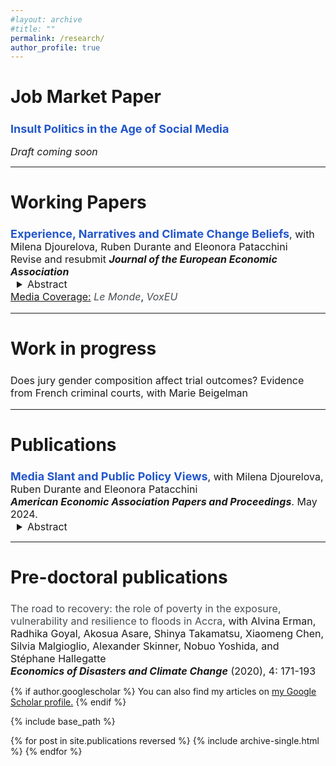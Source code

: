 ```yaml
---
#layout: archive
#title: ""
permalink: /research/
author_profile: true
---
```


<style type="text/css">
  ul { font-size: 16px; }
  ol { font-size: 16px; }
  details { margin-left: 10px; font-size: 16px; }
  h3 + ul { margin-top: 5px; }
  h4 + p { margin-top: -15px; }
  h4 + details { margin-top: -15px; }
  p + details { margin-top: -15px; }
  summary + p { text-align: justify; }
  h2 { font-size: 28px; }
  .section {
    font-size: 16px; /* This sets the default font size for everything in the div */
  }
  .section a {
    text-decoration: none; /* Remove underline from all links within the div */
  }
  .section a:hover {
    text-decoration: underline !important; /* Optional: underline on hover for links */
  }
  .section details + p {
    margin-top: 0px; /* Reduce space by setting a negative top margin */
  }
  .section p + p {
    margin-top: -5px; /* Reduce space by setting a negative top margin */
  }
</style>




<div class="section">
<h2>Job Market Paper</h2>
<p><span style="text-decoration: none; color:rgb(35, 87, 203); font-size: 18px;"><b>Insult Politics in the Age of Social Media</b></span></p>
<i>Draft coming soon</i>
</div>


---


<div class="section">
<h2>Working Papers</h2>
  <a href="https://raw.githubusercontent.com/Elliot-Motte/Elliot-Motte.github.io/master/files/02_Climate_Change_Narratives/Experience_Narratives_Climate_Change_Beliefs_20250108.pdf" download style="text-decoration: none; color:rgb(35, 87, 203); font-size: 18px;"><b>Experience, Narratives and Climate Change Beliefs</b></a>, with <a href="https://sites.google.com/site/milenadjourelova/home" style="text-decoration: none;">Milena Djourelova</a>, <a href="https://www.rubendurante.net/" style="text-decoration: none;">Ruben Durante</a> and <a href="https://www.epatacchini.com/" style="text-decoration: none;">Eleonora Patacchini</a><br />
  Revise and resubmit <b><i>Journal of the European Economic Association</i></b>
  <details> <summary> Abstract </summary>
  <p>
Linking the location and timing of FEMA-declared disasters to large-scale electoral survey data, we study how the experience of a natural disaster affects climate change beliefs, and how experience interacts with ideology. Contrary to the predictions of standard learning models, we find evidence for divergence in beliefs – exposure to the same disaster event increases stated climate change and environmental concerns among liberals, but decreases them among conservatives, widening the ideological gap by 11-17%. We further provide evidence of conflicting ideological media discourse on climate change in the aftermath of disasters by applying GPT as a novel text annotation approach. Our findings are consistent with natural disasters making the debate around climate change and partisan cleavages on this issue more salient and further polarizing initial beliefs. 
  </p>
  </details>
  <p><span style="text-decoration: underline;">Media Coverage:</span> <i><a href="https://www.lemonde.fr/idees/article/2024/10/30/on-pourrait-s-attendre-a-ce-que-les-citoyens-favorisent-des-partis-qui-prennent-au-serieux-la-realite-du-rechauffement-climatique-c-est-l-inverse-aux-etats-unis_6366807_3232.html" style="text-decoration: none; color: #494e52;">Le Monde</a></i>, <i><a href="https://cepr.org/voxeu/columns/experiencing-natural-disasters-increases-partisan-disagreement-climate-change" style="text-decoration: none; color: #494e52;">VoxEU</a></i></p>
</div>



---
<div class="section">
<h2>Work in progress</h2>
<p>Does jury gender composition affect trial outcomes? Evidence from French criminal courts, with <a href="https://mariebeigelman.github.io/" style="text-decoration: none;">Marie Beigelman</a></p>
</div>


---
<div class="section">
<h2>Publications</h2>
  <a href="https://raw.githubusercontent.com/Elliot-Motte/Elliot-Motte.github.io/master/files/01_AEAPP_2024_MediaSlant_PublicPolicyViews/Djourelova_Durante_Motte_Patacchini_AEAPP_2024_Media_Slant_and_Public_Policy_Views.pdf" download style="text-decoration: none; color:rgb(35, 87, 203); font-size: 18px;"><b>Media Slant and Public Policy Views</b></a>, with <a href="https://sites.google.com/site/milenadjourelova/home" style="text-decoration: none;">Milena Djourelova</a>, <a href="https://www.rubendurante.net/" style="text-decoration: none;">Ruben Durante</a> and <a href="https://www.epatacchini.com/" style="text-decoration: none;">Eleonora Patacchini</a> <br />
  <b><i>American Economic Association Papers and Proceedings</i></b>. May 2024.<br />
  <!--<a href="https://www.aeaweb.org/articles?id=10.1257/pandp.20241005" style="text-decoration: none; color: #494e52;"><b>Published Version</b></a> |  | <a href="https://github.com/Elliot-Motte/MediaSlant_AEAPP2024" style="text-decoration: none; color: #494e52;"><b>Replication Files</b></a> -->
  <details> <summary> Abstract </summary>
  <p>
We study how exposure to partisan news channels (Fox News and MSNBC) affects individual views on four policy issues: climate change, gun rights, abortion, and immigration. First, using GPT to annotate news transcripts, we document large differences in the way the two networks cover these issues. Second, exploiting exogenous variation in viewership due to channels' positions in cable lineups, we show that exposure to Fox News (MSNBC) is associated with more conservative (progressive) views, even when controlling for self-reported ideology and party affiliation. Our findings indicate that partisan media contribute to the rise of political polarization in the United States.
  </p>
  </details>
</div>

---
<div class="section">
<h2>Pre-doctoral publications</h2>
    <a href="https://link.springer.com/article/10.1007/s41885-019-00056-w" style="text-decoration: none; color: #494e52;">The road to recovery: the role of poverty in the exposure, vulnerability and resilience to floods in Accra</a>, with <a href="https://blogs.worldbank.org/team/alvina-erman" style="text-decoration: none;">Alvina Erman</a>, <a href="https://sites.google.com/view/radhika-goyal/home?authuser=0" style="text-decoration: none;">Radhika Goyal</a>, Akosua Asare, Shinya Takamatsu, Xiaomeng Chen, Silvia Malgioglio, Alexander Skinner, Nobuo Yoshida, and <a href="https://www.worldbank.org/en/about/people/s/stephane-hallegatte" style="text-decoration: none;">Stéphane Hallegatte</a> <br />
    <b><i>Economics of Disasters and Climate Change</i></b> (2020), 4: 171-193<br />
</div>


{% if author.googlescholar %}
  You can also find my articles on <u><a href="{{author.googlescholar}}">my Google Scholar profile</a>.</u>
{% endif %}

{% include base_path %}

{% for post in site.publications reversed %}
  {% include archive-single.html %}
{% endfor %}
